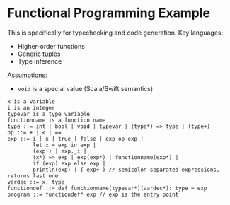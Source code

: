 # Functional Programming Example

This is specifically for typechecking and code generation.
Key languages:

- Higher-order functions
- Generic tuples
- Type inference

Assumptions:
- `void` is a special value (Scala/Swift semantics)

```
x is a variable
i is an integer
typevar is a type variable
functionname is a function name
type ::= int | bool | void | typevar | (type*) => type | (type+)
op ::= + | < | ==
exp ::= i | x | true | false | exp op exp |
        let x = exp in exp |
        (exp+) | exp._i |
        (x*) => exp | exp(exp*) | functionname(exp*) |
        if (exp) exp else exp |
        println(exp) | { exp+ } // semicolon-separated expressions, returns last one
vardec ::= x: type
functiondef ::= def functionname[typevar*](vardec*): type = exp
program ::= functiondef* exp // exp is the entry point
```

